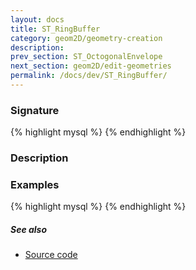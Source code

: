 ```yaml
---
layout: docs
title: ST_RingBuffer
category: geom2D/geometry-creation
description: 
prev_section: ST_OctogonalEnvelope
next_section: geom2D/edit-geometries
permalink: /docs/dev/ST_RingBuffer/
---
```


### Signature

{% highlight mysql %}
{% endhighlight %}

### Description

### Examples

{% highlight mysql %}
{% endhighlight %}

##### See also

* <a href="https://github.com/irstv/H2GIS/blob/master/h2spatial-ext/src/main/java/org/h2gis/h2spatialext/function/spatial/create/ST_RingBuffer.java" target="_blank">Source code</a>


